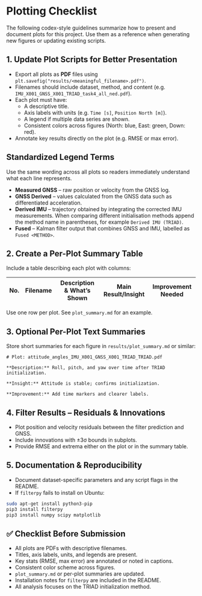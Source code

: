 # Plotting Checklist

The following codex-style guidelines summarize how to present and document plots for this project. Use them as a reference when generating new figures or updating existing scripts.

## 1. Update Plot Scripts for Better Presentation
- Export all plots as **PDF** files using `plt.savefig("results/<meaningful_filename>.pdf")`.
- Filenames should include dataset, method, and content (e.g. `IMU_X001_GNSS_X001_TRIAD_task4_all_ned.pdf`).
- Each plot must have:
  - A descriptive title.
  - Axis labels with units (e.g. `Time [s]`, `Position North [m]`).
  - A legend if multiple data series are shown.
  - Consistent colors across figures (North: blue, East: green, Down: red).
- Annotate key results directly on the plot (e.g. RMSE or max error).

## Standardized Legend Terms
Use the same wording across all plots so readers immediately understand what
each line represents.

- **Measured GNSS** – raw position or velocity from the GNSS log.
- **GNSS Derived** – values calculated from the GNSS data such as differentiated
  acceleration.
- **Derived IMU** – trajectory obtained by integrating the corrected IMU
  measurements.  When comparing different initialisation methods append the
  method name in parentheses, for example `Derived IMU (TRIAD)`.
- **Fused** – Kalman filter output that combines GNSS and IMU, labelled as
  `Fused <METHOD>`.

## 2. Create a Per-Plot Summary Table
Include a table describing each plot with columns:

| No. | Filename | Description & What’s Shown | Main Result/Insight | Improvement Needed |
|-----|----------|----------------------------|--------------------|--------------------|

Use one row per plot. See `plot_summary.md` for an example.

## 3. Optional Per-Plot Text Summaries
Store short summaries for each figure in `results/plot_summary.md` or similar:
```
# Plot: attitude_angles_IMU_X001_GNSS_X001_TRIAD_TRIAD.pdf

**Description:** Roll, pitch, and yaw over time after TRIAD initialization.

**Insight:** Attitude is stable; confirms initialization.

**Improvement:** Add time markers and clearer labels.
```

## 4. Filter Results – Residuals & Innovations
- Plot position and velocity residuals between the filter prediction and GNSS.
- Include innovations with ±3σ bounds in subplots.
- Provide RMSE and extrema either on the plot or in the summary table.

## 5. Documentation & Reproducibility
- Document dataset-specific parameters and any script flags in the README.
- If `filterpy` fails to install on Ubuntu:
```bash
sudo apt-get install python3-pip
pip3 install filterpy
pip3 install numpy scipy matplotlib
```

## ✅ Checklist Before Submission
- All plots are PDFs with descriptive filenames.
- Titles, axis labels, units, and legends are present.
- Key stats (RMSE, max error) are annotated or noted in captions.
- Consistent color scheme across figures.
- `plot_summary.md` or per-plot summaries are updated.
- Installation notes for `filterpy` are included in the README.
- All analysis focuses on the TRIAD initialization method.
